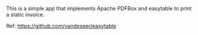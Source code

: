 This is a simple app that implements Apache PDFBox and easytable to print a static invoice.


Ref: https://github.com/vandeseer/easytable
